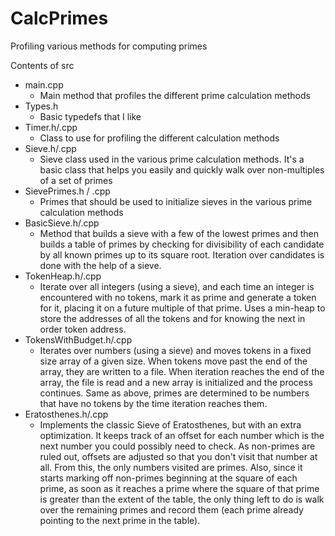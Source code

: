 CalcPrimes
==========

Profiling various methods for computing primes

Contents of src
* main.cpp
  * Main method that profiles the different prime calculation methods
* Types.h
  * Basic typedefs that I like
* Timer.h/.cpp
  * Class to use for profiling the different calculation methods
* Sieve.h/.cpp
  * Sieve class used in the various prime calculation methods.  It's a basic class that helps you easily and quickly walk over non-multiples of a set of primes
* SievePrimes.h / .cpp
  * Primes that should be used to initialize sieves in the various prime calculation methods
* BasicSieve.h/.cpp
  * Method that builds a sieve with a few of the lowest primes and then builds a table of primes by checking for divisibility of each candidate by all known primes up to its square root.  Iteration over candidates is done with the help of a sieve.
* TokenHeap.h/.cpp
  * Iterate over all integers (using a sieve), and each time an integer is encountered with no tokens, mark it as prime and generate a token for it, placing it on a future multiple of that prime.  Uses a min-heap to store the addresses of all the tokens and for knowing the next in order token address.
* TokensWithBudget.h/.cpp
  * Iterates over numbers (using a sieve) and moves tokens in a fixed size array of a given size.  When tokens move past the end of the array, they are written to a file.  When iteration reaches the end of the array, the file is read and a new array is initialized and the process continues.  Same as above, primes are determined to be numbers that have no tokens by the time iteration reaches them.
* Eratosthenes.h/.cpp
  * Implements the classic Sieve of Eratosthenes, but with an extra optimization.  It keeps track of an offset for each number which is the next number you could possibly need to check.  As non-primes are ruled out, offsets are adjusted so that you don't visit that number at all.  From this, the only numbers visited are primes.  Also, since it starts marking off non-primes beginning at the square of each prime, as soon as it reaches a prime where the square of that prime is greater than the extent of the table, the only thing left to do is walk over the remaining primes and record them (each prime already pointing to the next prime in the table).
